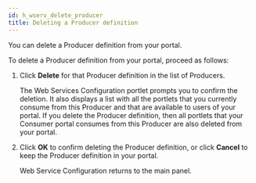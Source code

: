 ```yaml
---
id: h_wserv_delete_producer
title: Deleting a Producer definition
---
```





You can delete a Producer definition from your portal.

To delete a Producer definition from your portal, proceed as follows:

1.  Click **Delete** for that Producer definition in the list of Producers.

    The Web Services Configuration portlet prompts you to confirm the deletion. It also displays a list with all the portlets that you currently consume from this Producer and that are available to users of your portal. If you delete the Producer definition, then all portlets that your Consumer portal consumes from this Producer are also deleted from your portal.

2.  Click **OK** to confirm deleting the Producer definition, or click **Cancel** to keep the Producer definition in your portal.

    Web Service Configuration returns to the main panel.


